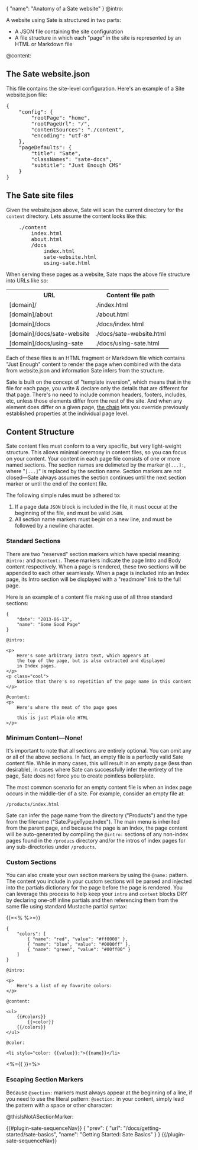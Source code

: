{
    "name": "Anatomy of a Sate website"
}
@intro:

A website using Sate is structured in two parts: 

 * A JSON file containing the site configuration
 * A file structure in which each "page" in the site is represented by an HTML or Markdown file
 

@content:
## The Sate website.json

This file contains the site-level configuration. Here's an example of a Site website.json file:

<pre class="json">
{
    "config": {
        "rootPage": "home",
        "rootPageUrl": "/",
        "contentSources": "./content",
        "encoding": "utf-8"
    },
    "pageDefaults": {
        "title": "Sate",
        "classNames": "sate-docs",
        "subtitle": "Just Enough CMS"
    }
}
</pre>

## The Sate site files

Given the website.json above, Sate will scan the current directory for the `content` directory. Lets assume the content looks like this:

<pre>
    ./content
        index.html
        about.html
        /docs
            index.html
            sate-website.html
            using-sate.html
</pre>

When serving these pages as a website, Sate maps the above file structure into URLs like so:

<table>
    <tr><th>URL</th><th>Content file path</th></tr>
    <tr><td>[domain]/</td><td>./index.html</td></tr>
    <tr><td>[domain]/about</td><td>./about.html</td></tr>
    <tr><td>[domain]/docs</td><td>./docs/index.html</td></tr>
    <tr><td>[domain]/docs/sate-website</td><td>./docs/sate-website.html</td></tr>
    <tr><td>[domain]/docs/using-sate</td><td>./docs/using-sate.html</td></tr>
</table>

Each of these files is an HTML fragment or Markdown file which contains "Just Enough" content to render the page when combined with the data from website.json and information Sate infers from the structure.

Sate is built on the concept of "template inversion", which means that in the file for each page, you write & declare only the details that are different for that page. There's no need to include common headers, footers, includes, etc, unless those elements differ from the rest of the site. And when any element does differ on a given page, [the chain](/docs/sate-chain) lets you override previously established properties at the individual page level.

## Content Structure

Sate content files must conform to a very specific, but very light-weight structure. This allows minimal ceremony in content files, so you can focus on your content. Your content in each page file consists of one or more named sections. The section names are delimeted by the marker `@[...]:`, where "`[...]`" is replaced by the section name. Section markers are not closed—Sate always assumes the section continues until the next section marker or until the end of the content file.

The following simple rules must be adhered to:

 1. If a page data `JSON` block is included in the file, it must occur at the beginning of the file, and must be valid `JSON`.
 2. All section name markers must begin on a new line, and must be followed by a newline character.

### Standard Sections

There are two "reserved" section markers which have special meaning: `@intro:` and `@content:`. These markers indicate the page Intro and Body content respectively. When a page is rendered, these two sections will be appended to each other seamlessly. When a page is included into an Index page, its Intro section will be displayed with a "readmore" link to the full page.

Here is an example of a content file making use of all three standard sections:


    {
        "date": "2013-06-13",
        "name": "Some Good Page"
    }

    @intro:

    <p>
        Here's some arbitrary intro text, which appears at 
        the top of the page, but is also extracted and displayed 
        in Index pages.
    </p>
    <p class="cool">
        Notice that there's no repetition of the page name in this content
    </p>

    @content:
    <p>
        Here's where the meat of the page goes
            ... 
        this is just Plain-ole HTML
    </p>

### Minimum Content—None!

It's important to note that all sections are entirely optional. You can omit any or all of the above sections. In fact, an empty file is a perfectly valid Sate content file. While in many cases, this will result in an empty page (less than desirable), in cases where Sate can successfully infer the entirety of the page, Sate does not force you to create pointless boilerplate. 

The most common scenario for an empty content file is when an index page occurs in the middle-tier of a site. For example, consider an empty file at:
    
    /products/index.html

Sate can infer the page name from the directory ("Products") and the type from the filename ("Sate.PageType.Index"). The main menu is inherited from the parent page, and because the page is an Index, the page content will be auto-generated by compiling the `@intro:` sections of any non-index pages found in the `/producs` directory and/or the intros of index pages for any sub-directories under `/products`.


### Custom Sections

You can also create your own section markers by using the `@name:` pattern. The content you include in your custom sections will be parsed and injected into the partials dictionary for the page before the page is rendered. You can leverage this process to help keep your `intro` and `content` blocks DRY by declaring one-off inline partials and then referencing them from the same file using standard Mustache partial syntax:

{{=<% %>=}}

    {
        "colors": [
            { "name": "red", "value": "#ff0000" },
            { "name": "blue", "value": "#0000ff" },
            { "name": "green", "value": "#00ff00" }
        ]
    }

    @intro:

    <p>
        Here's a list of my favorite colors:
    </p>

    @content:

    <ul>
        {{#colors}}
            {{>color}}
        {{/colors}}
    </ul>

    @color:
    
    <li style="color: {{value}};">{{name}}</li>
    
<%={{ }}=%>

### Escaping Section Markers

Because `@section:` markers must always appear at the beginning of a line, if you need to use the literal pattern: `@section:` in your content, simply lead the pattern with a space or other character:

 @thisIsNotASectionMarker:

{{#plugin-sate-sequenceNav}}
{
    "prev": {
        "url": "/docs/getting-started/sate-basics",
        "name": "Getting Started: Sate Basics"
    }
}
{{/plugin-sate-sequenceNav}}
